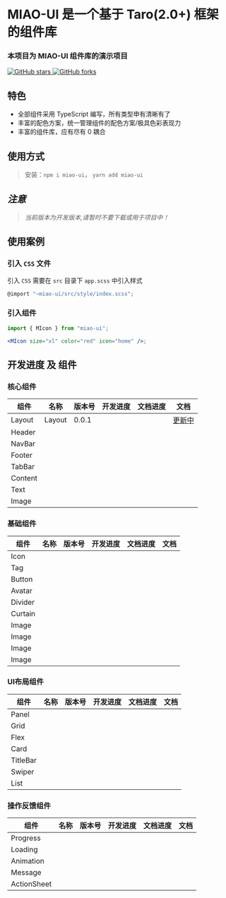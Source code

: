 # MIAO-UI 是一个基于 Taro(2.0+) 框架的组件库
### 本项目为 MIAO-UI 组件库的演示项目
[![GitHub stars](https://img.shields.io/github/stars/yinliangdream/miao-ui?style=for-the-badge) ![GitHub forks](https://img.shields.io/github/forks/yinliangdream/miao-ui?style=for-the-badge)](https://github.com/yinLiangDream/miao-ui)


## 特色

- 全部组件采用 TypeScript 编写，所有类型申有清晰有了
- 丰富的配色方案，统一管理组件的配色方案/极具色彩表现力
- 丰富的组件库，应有尽有 0 耦合

## 使用方式

>
> 安装：`npm i miao-ui`， `yarn add miao-ui`

## _注意_

> _当前版本为开发版本,请暂时不要下载或用于项目中！_

## 使用案例

### 引入 `CSS` 文件

引入 `CSS` 需要在 `src` 目录下 `app.scss` 中引入样式

```js
@import "~miao-ui/src/style/index.scss";
```

### 引入组件

```jsx
import { MIcon } from "miao-ui";

<MIcon size="xl" color="red" icon="home" />;
```

## 开发进度 及 组件

###  核心组件
|组件|名称|版本号|开发进度|文档进度|文档|
|---|---|---|---|---|---|
|Layout|Layout|0.0.1|||[更新中](##"创作你的创作")|
|Header||||||
|NavBar||||||
|Footer||||||
|TabBar||||||
|Content||||||
|Text||||||
|Image||||||

###  基础组件
|组件|名称|版本号|开发进度|文档进度|文档|
|---|---|---|---|---|---|
|Icon||||||
|Tag||||||
|Button||||||
|Avatar||||||
|Divider||||||
|Curtain||||||
|Image||||||
|Image||||||
|Image||||||
|Image||||||

###  UI布局组件
|组件|名称|版本号|开发进度|文档进度|文档|
|---|---|---|---|---|---|
|Panel||||||
|Grid||||||
|Flex||||||
|Card||||||
|TitleBar||||||
|Swiper||||||
|List||||||

###  操作反馈组件
|组件|名称|版本号|开发进度|文档进度|文档|
|---|---|---|---|---|---|
|Progress||||||
|Loading||||||
|Animation||||||
|Message||||||
|ActionSheet||||||
